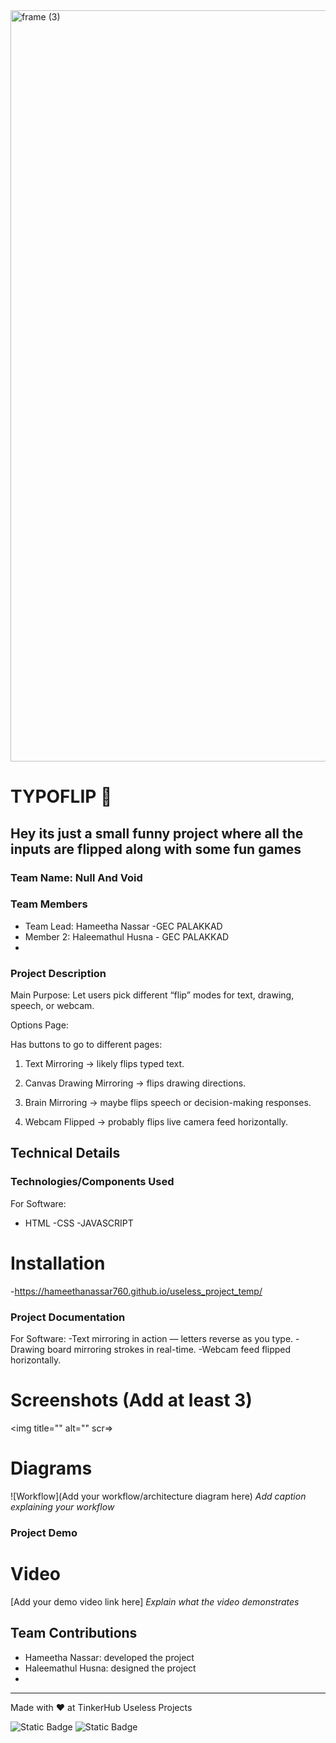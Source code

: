 <img width="3188" height="1202" alt="frame (3)" src="https://github.com/user-attachments/assets/517ad8e9-ad22-457d-9538-a9e62d137cd7" />


# TYPOFLIP 🎯


## Hey its just a small funny project where all the inputs are flipped along with some fun games

### Team Name: Null And Void


### Team Members
- Team Lead: Hameetha Nassar -GEC PALAKKAD
- Member 2: Haleemathul Husna - GEC PALAKKAD
- 

### Project Description
Main Purpose: Let users pick different “flip” modes for text, drawing, speech, or webcam.

Options Page:

Has buttons to go to different pages:

1. Text Mirroring → likely flips typed text.


2. Canvas Drawing Mirroring → flips drawing directions.


3. Brain Mirroring → maybe flips speech or decision-making responses.


4. Webcam Flipped → probably flips live camera feed horizontally.

## Technical Details
### Technologies/Components Used
For Software:
- HTML
-CSS
-JAVASCRIPT
# Installation
-https://hameethanassar760.github.io/useless_project_temp/


### Project Documentation
For Software:
-Text mirroring in action — letters reverse as you type.
-Drawing board mirroring strokes in real-time.
-Webcam feed flipped horizontally.

# Screenshots (Add at least 3)
<img title="" alt="" scr=>

# Diagrams
![Workflow](Add your workflow/architecture diagram here)
*Add caption explaining your workflow*


### Project Demo
# Video
[Add your demo video link here]
*Explain what the video demonstrates*


## Team Contributions
- Hameetha Nassar: developed the project
- Haleemathul Husna: designed the project
- 

---
Made with ❤️ at TinkerHub Useless Projects 

![Static Badge](https://img.shields.io/badge/TinkerHub-24?color=%23000000&link=https%3A%2F%2Fwww.tinkerhub.org%2F)
![Static Badge](https://img.shields.io/badge/UselessProjects--25-25?link=https%3A%2F%2Fwww.tinkerhub.org%2Fevents%2FQ2Q1TQKX6Q%2FUseless%2520Projects)



